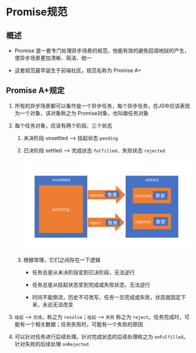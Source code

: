 # Promise规范

## 概述

  - Promise 是一套专门处理异步场景的规范，他能有效的避免回调地狱的产生，使异步场景更加清晰、简洁、统一

  - 这套规范最早诞生于前端社区，规范名称为 Promise A+

## Promise A+规定

1.  所有的异步场景都可以看作是一个异步任务，每个异步任务，在JS中应该表现为一个对象，该对象称之为 Promise对象，也叫做任务对象

2.  每个任务对象，应该有两个阶段、三个状态

    1.  未决阶段 unsettled  —> 挂起状态 `pending`

    2.  已决阶段 settled —> 完成状态 `fulfilled`、失败状态 `rejected`

        ![](image/2019-10-18-18-10-18_NCDhpZrfFA.png)

    3.  根据常理，它们之间存在一下逻辑

          - 任务总是从未决阶段变到已决阶段，无法逆行

          - 任务总是从挂起状态变到完成或失败状态，无法逆行

          - 时间不能倒流，历史不可改写，任务一旦完成或失败，状态就固定下来，永远无法改变

3.  `挂起` —> `完成`，称之为 `resolve`；`挂起` —> `失败` 称之为 `reject`。任务完成时，可能有一个相关数据；任务失败时，可能有一个失败的原因

4.  可以针对任务进行后续处理。针对完成状态的后续处理称之为 `onFulfilled`。针对失败的后续处理 `onRejected`
